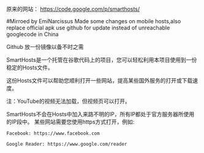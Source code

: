 原来的网站：
https://code.google.com/p/smarthosts/


#Mirroed by EmiNarcissus
Made some changes on mobile hosts,also replace official apk use github for update instead of unreachable googlecode in China

Github 放一份镜像以备不时之需

SmartHosts是一个托管在谷歌代码上的项目，您可以轻松利用本项目使用到一份稳定的Hosts文件。

这份Hosts文件可以帮助您顺利打开一些网站，提高某些国外服务的打开或下载速度。 

注：YouTube的视频无法加载，但视频页可以打开。 


SmartHosts不会在Hosts中加入来路不明的IP，所有IP都处于官方服务器所使用的IP段中。
某些网站需要您使用https方式打开，例如:

    Facebook: https://www.facebook.com 

    Google Reader: https://www.google.com/reader 
